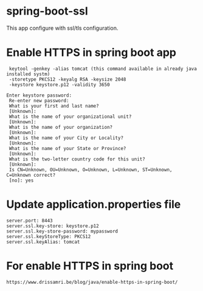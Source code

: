 # spring-boot-ssl
This app configure with ssl/tls configuration.

# Enable HTTPS in spring boot app
     keytool -genkey -alias tomcat (this command available in already java installed systm)
     -storetype PKCS12 -keyalg RSA -keysize 2048
     -keystore keystore.p12 -validity 3650

    Enter keystore password:
     Re-enter new password:
     What is your first and last name?
     [Unknown]:
     What is the name of your organizational unit?
     [Unknown]:
     What is the name of your organization?
     [Unknown]:
     What is the name of your City or Locality?
     [Unknown]:
     What is the name of your State or Province?
     [Unknown]:
     What is the two-letter country code for this unit?
     [Unknown]:
     Is CN=Unknown, OU=Unknown, O=Unknown, L=Unknown, ST=Unknown, C=Unknown correct?
     [no]: yes
# Update application.properties file
    server.port: 8443
    server.ssl.key-store: keystore.p12
    server.ssl.key-store-password: mypassword
    server.ssl.keyStoreType: PKCS12
    server.ssl.keyAlias: tomcat
# For enable HTTPS in spring boot 
    https://www.drissamri.be/blog/java/enable-https-in-spring-boot/
